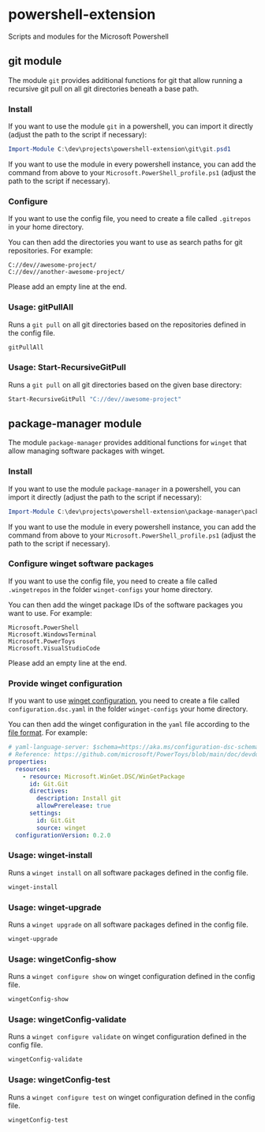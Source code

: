 # powershell-extension
Scripts and modules for the Microsoft Powershell

## git module

The module `git` provides additional functions for git that allow running a recursive git pull on all git directories beneath a base path.

### Install

If you want to use the module `git` in a powershell, you can import it directly (adjust the path to the script if necessary):

```powershell
Import-Module C:\dev\projects\powershell-extension\git\git.psd1
```

If you want to use the module in every powershell instance, you can add the command from above to your `Microsoft.PowerShell_profile.ps1` (adjust the path to the script if necessary).

### Configure

If you want to use the config file, you need to create a file called `.gitrepos` in your home directory.

You can then add the directories you want to use as search paths for git repositories. For example:

```
C://dev//awesome-project/
C://dev//another-awesome-project/

```

Please add an empty line at the end.

### Usage: gitPullAll

Runs a `git pull` on all git directories based on the repositories defined in the config file.

```powershell
gitPullAll
```

### Usage: Start-RecursiveGitPull 

Runs a `git pull` on all git directories based on the given base directory:

```powershell
Start-RecursiveGitPull "C://dev//awesome-project"
```

## package-manager module

The module `package-manager` provides additional functions for `winget` that allow managing software packages with winget.

### Install

If you want to use the module `package-manager` in a powershell, you can import it directly (adjust the path to the script if necessary):

```powershell
Import-Module C:\dev\projects\powershell-extension\package-manager\package-manager.psd1
```

If you want to use the module in every powershell instance, you can add the command from above to your `Microsoft.PowerShell_profile.ps1` (adjust the path to the script if necessary).

### Configure winget software packages

If you want to use the config file, you need to create a file called `.wingetrepos` in the folder `winget-configs` your home directory.

You can then add the winget package IDs of the software packages you want to use. For example:

```
Microsoft.PowerShell
Microsoft.WindowsTerminal
Microsoft.PowerToys
Microsoft.VisualStudioCode
```

Please add an empty line at the end.

### Provide winget configuration

If you want to use [winget configuration](https://learn.microsoft.com/en-us/windows/package-manager/configuration/), you need to create a file called `configuration.dsc.yaml` in the folder `winget-configs` your home directory.

You can then add the winget configuration in the `yaml` file according to the [file format](https://learn.microsoft.com/en-us/windows/package-manager/configuration/create). For example:

```yaml
# yaml-language-server: $schema=https://aka.ms/configuration-dsc-schema/0.2
# Reference: https://github.com/microsoft/PowerToys/blob/main/doc/devdocs/readme.md#compiling-powertoys
properties:
  resources:
    - resource: Microsoft.WinGet.DSC/WinGetPackage
      id: Git.Git
      directives:
        description: Install git
        allowPrerelease: true
      settings:
        id: Git.Git
        source: winget       
  configurationVersion: 0.2.0
```

### Usage: winget-install

Runs a `winget install` on all software packages defined in the config file.

```powershell
winget-install
```

### Usage: winget-upgrade

Runs a `winget upgrade` on all software packages defined in the config file.

```powershell
winget-upgrade
```

### Usage: wingetConfig-show

Runs a `winget configure show` on winget configuration defined in the config file.

```powershell
wingetConfig-show
```

### Usage: wingetConfig-validate

Runs a `winget configure validate` on winget configuration defined in the config file.

```powershell
wingetConfig-validate
```

### Usage: wingetConfig-test

Runs a `winget configure test` on winget configuration defined in the config file.

```powershell
wingetConfig-test
```
